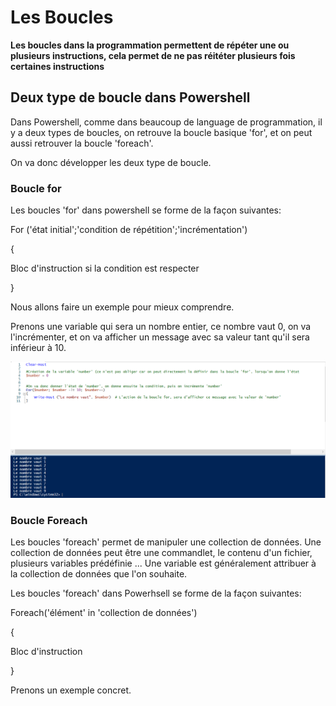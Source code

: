 # Les Boucles

__Les boucles dans la programmation permettent de répéter une ou plusieurs instructions, cela permet de ne pas réitéter plusieurs fois certaines instructions__

## Deux type de boucle dans Powershell 

Dans Powershell, comme dans beaucoup de language de programmation, il y a deux types de boucles, on retrouve la boucle basique 'for', et on peut aussi retrouver la boucle 'foreach'.

On va donc développer les deux type de boucle.

### Boucle for

Les boucles 'for' dans powershell se forme de la façon suivantes:

For ('état initial';'condition de répétition';'incrémentation')

{

   Bloc d'instruction si la condition est respecter 

}

Nous allons faire un exemple pour mieux comprendre.

Prenons une variable qui sera un nombre entier, ce nombre vaut 0, on va l'incrémenter, et on va afficher un message avec sa valeur tant qu'il sera inférieur à 10.

![](https://github.com/kevinguyodo/Powershell/blob/main/Image/Boucle%20For.PNG)

### Boucle Foreach

Les boucles 'foreach' permet de manipuler une collection de données. Une collection de données peut être une commandlet, le contenu d'un fichier, plusieurs variables prédéfinie ... Une variable est généralement attribuer à la collection de données que l'on souhaite.

Les boucles 'foreach' dans Powerhsell se forme de la façon suivantes:

Foreach('élément' in 'collection de données')

{

  Bloc d'instruction 

}

Prenons un exemple concret.

![]()
